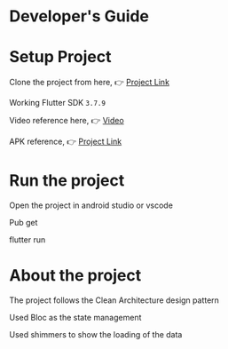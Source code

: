 # Developer's Guide

# Setup Project
Clone the project from here, 👉 [Project Link](https://drive.google.com/drive/folders/1ylpEq7qqk3b_0W42fZNWWkPCFZg_gv1c?usp=share_link)

Working Flutter SDK `3.7.9`

Video reference here, 👉 [Video](https://drive.google.com/drive/folders/1JckxNWhulGjF1xhaRwngpeBIcKeBvYR6)

APK reference, 👉 [Project Link](https://drive.google.com/file/d/1aSTly_3FFDZIY4TgSCUE1_UyrtFIKCnJ/view?usp=sharing)


# Run the project
Open the project in android studio or vscode

Pub get

flutter run



# About the project
The project follows the Clean Architecture design pattern

Used Bloc as the state management

Used shimmers to show the loading of the data



